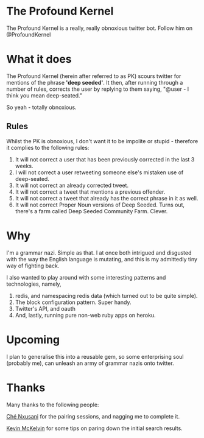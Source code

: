 # The Profound Kernel

The Profound Kernel is a really, really obnoxious twitter bot. Follow him on @ProfoundKernel

# What it does

The Profound Kernel (herein after referred to as PK) scours twitter for mentions of the phrase **'deep seeded'**. It then, after running through a number of rules, corrects the user by replying to them saying, "@user - I think you mean deep-seated."

So yeah - totally obnoxious.

## Rules

Whilst the PK is obnoxious, I don't want it to be impolite or stupid - therefore it complies to the following rules:

1. It will not correct a user that has been previously corrected in the last 3 weeks.
2. I will not correct a user retweeting someone else's mistaken use of deep-seated.
3. It will not correct an already corrected tweet.
4. It will not correct a tweet that mentions a previous offender.
5. It will not correct a tweet that already has the correct phrase in it as well.
6. It will not correct Proper Noun versions of Deep Seeded. Turns out, there's a farm called Deep Seeded Community Farm. Clever.

# Why

I'm a grammar nazi. Simple as that. I at once both intrigued and disgusted with the way the English language is mutating, and this is my admittedly tiny way of fighting back.

I also wanted to play around with some interesting patterns and technologies, namely, 

1. redis, and namespacing redis data (which turned out to be quite simple).
2. The block configuration pattern. Super handy.
3. Twitter's API, and oauth
4. And, lastly, running pure non-web ruby apps on heroku.

# Upcoming

I plan to generalise this into a reusable gem, so some enterprising soul (probably me), can unleash an army of grammar nazis onto twitter.

# Thanks

Many thanks to the following people:

[Ché Nxusani](https://github.com/codefendant) for the pairing sessions, and nagging me to complete it.

[Kevin McKelvin](https://github.com/kmckelvin) for some tips on paring down the initial search results.
